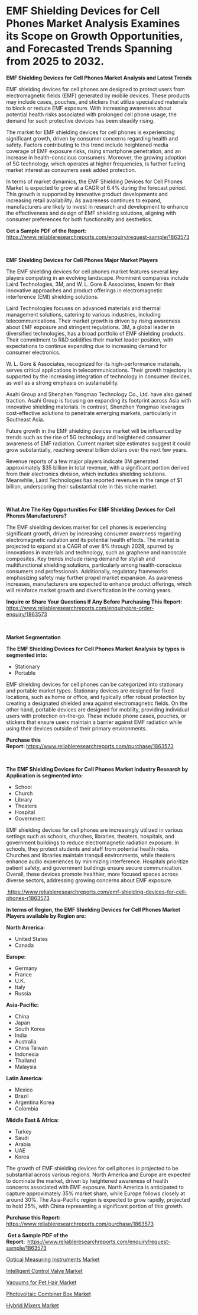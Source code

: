 <p><h1>EMF Shielding Devices for Cell Phones Market Analysis Examines its Scope on Growth Opportunities, and Forecasted Trends Spanning from 2025 to 2032.</h1></p><p><strong>EMF Shielding Devices for Cell Phones Market Analysis and Latest Trends</strong></p>
<p><p>EMF shielding devices for cell phones are designed to protect users from electromagnetic fields (EMF) generated by mobile devices. These products may include cases, pouches, and stickers that utilize specialized materials to block or reduce EMF exposure. With increasing awareness about potential health risks associated with prolonged cell phone usage, the demand for such protective devices has been steadily rising.</p><p>The market for EMF shielding devices for cell phones is experiencing significant growth, driven by consumer concerns regarding health and safety. Factors contributing to this trend include heightened media coverage of EMF exposure risks, rising smartphone penetration, and an increase in health-conscious consumers. Moreover, the growing adoption of 5G technology, which operates at higher frequencies, is further fueling market interest as consumers seek added protection.</p><p>In terms of market dynamics, the EMF Shielding Devices for Cell Phones Market is expected to grow at a CAGR of 6.4% during the forecast period. This growth is supported by innovative product developments and increasing retail availability. As awareness continues to expand, manufacturers are likely to invest in research and development to enhance the effectiveness and design of EMF shielding solutions, aligning with consumer preferences for both functionality and aesthetics.</p></p>
<p><strong>Get a Sample PDF of the Report:&nbsp;</strong> <a href="https://www.reliableresearchreports.com/enquiry/request-sample/1863573?utm_campaign=36&utm_medium=2&utm_source=Github&utm_content=ia&utm_term=10042025&utm_id=emf-shielding-devices-for-cell-phones">https://www.reliableresearchreports.com/enquiry/request-sample/1863573</a></p>
<p>&nbsp;</p>
<p><strong>EMF Shielding Devices for Cell Phones Major Market Players</strong></p>
<p><p>The EMF shielding devices for cell phones market features several key players competing in an evolving landscape. Prominent companies include Laird Technologies, 3M, and W. L. Gore & Associates, known for their innovative approaches and product offerings in electromagnetic interference (EMI) shielding solutions.</p><p>Laird Technologies focuses on advanced materials and thermal management solutions, catering to various industries, including telecommunications. Their market growth is driven by rising awareness about EMF exposure and stringent regulations. 3M, a global leader in diversified technologies, has a broad portfolio of EMF shielding products. Their commitment to R&D solidifies their market leader position, with expectations to continue expanding due to increasing demand for consumer electronics.</p><p>W. L. Gore & Associates, recognized for its high-performance materials, serves critical applications in telecommunications. Their growth trajectory is supported by the increasing integration of technology in consumer devices, as well as a strong emphasis on sustainability.</p><p>Asahi Group and Shenzhen Yongmao Technology Co., Ltd. have also gained traction. Asahi Group is focusing on expanding its footprint across Asia with innovative shielding materials. In contrast, Shenzhen Yongmao leverages cost-effective solutions to penetrate emerging markets, particularly in Southeast Asia.</p><p>Future growth in the EMF shielding devices market will be influenced by trends such as the rise of 5G technology and heightened consumer awareness of EMF radiation. Current market size estimates suggest it could grow substantially, reaching several billion dollars over the next few years.</p><p>Revenue reports of a few major players indicate 3M generated approximately $35 billion in total revenue, with a significant portion derived from their electronics division, which includes shielding solutions. Meanwhile, Laird Technologies has reported revenues in the range of $1 billion, underscoring their substantial role in this niche market.</p></p>
<p>&nbsp;</p>
<p><strong>What Are The Key Opportunities For EMF Shielding Devices for Cell Phones Manufacturers?</strong></p>
<p><p>The EMF shielding devices market for cell phones is experiencing significant growth, driven by increasing consumer awareness regarding electromagnetic radiation and its potential health effects. The market is projected to expand at a CAGR of over 8% through 2028, spurred by innovations in materials and technology, such as graphene and nanoscale composites. Key trends include rising demand for stylish and multifunctional shielding solutions, particularly among health-conscious consumers and professionals. Additionally, regulatory frameworks emphasizing safety may further propel market expansion. As awareness increases, manufacturers are expected to enhance product offerings, which will reinforce market growth and diversification in the coming years.</p></p>
<p><strong>Inquire or Share Your Questions If Any Before Purchasing This Report:</strong> <a href="https://www.reliableresearchreports.com/enquiry/pre-order-enquiry/1863573?utm_campaign=36&utm_medium=2&utm_source=Github&utm_content=ia&utm_term=10042025&utm_id=emf-shielding-devices-for-cell-phones">https://www.reliableresearchreports.com/enquiry/pre-order-enquiry/1863573</a></p>
<p>&nbsp;</p>
<p><strong>Market Segmentation</strong></p>
<p><strong>The EMF Shielding Devices for Cell Phones Market Analysis by types is segmented into:</strong></p>
<p><ul><li>Stationary</li><li>Portable</li></ul></p>
<p><p>EMF shielding devices for cell phones can be categorized into stationary and portable market types. Stationary devices are designed for fixed locations, such as home or office, and typically offer robust protection by creating a designated shielded area against electromagnetic fields. On the other hand, portable devices are designed for mobility, providing individual users with protection on-the-go. These include phone cases, pouches, or stickers that ensure users maintain a barrier against EMF radiation while using their devices outside of their primary environments.</p></p>
<p><strong>Purchase this Report:&nbsp;</strong><a href="https://www.reliableresearchreports.com/purchase/1863573?utm_campaign=36&utm_medium=2&utm_source=Github&utm_content=ia&utm_term=10042025&utm_id=emf-shielding-devices-for-cell-phones">https://www.reliableresearchreports.com/purchase/1863573</a></p>
<p>&nbsp;</p>
<p><strong>The EMF Shielding Devices for Cell Phones Market Industry Research by Application is segmented into:</strong></p>
<p><ul><li>School</li><li>Church</li><li>Library</li><li>Theaters</li><li>Hospital</li><li>Government</li></ul></p>
<p><p>EMF shielding devices for cell phones are increasingly utilized in various settings such as schools, churches, libraries, theaters, hospitals, and government buildings to reduce electromagnetic radiation exposure. In schools, they protect students and staff from potential health risks. Churches and libraries maintain tranquil environments, while theaters enhance audio experiences by minimizing interference. Hospitals prioritize patient safety, and government buildings ensure secure communication. Overall, these devices promote healthier, more focused spaces across diverse sectors, addressing growing concerns about EMF exposure.</p></p>
<p><a href="https://www.reliableresearchreports.com/emf-shielding-devices-for-cell-phones-r1863573?utm_campaign=36&utm_medium=2&utm_source=Github&utm_content=ia&utm_term=10042025&utm_id=emf-shielding-devices-for-cell-phones">&nbsp;https://www.reliableresearchreports.com/emf-shielding-devices-for-cell-phones-r1863573</a></p>
<p><strong>In terms of Region, the EMF Shielding Devices for Cell Phones Market Players available by Region are:</strong></p>
<p>
    <p> <strong> North America: </strong>
        <ul>
            <li>United States</li>
            <li>Canada</li>
        </ul>
        </p> 
    <p> <strong> Europe: </strong>
        <ul>
            <li>Germany</li>
            <li>France</li>
            <li>U.K.</li>
            <li>Italy</li>
            <li>Russia</li>
        </ul>
        </p> 
    <p> <strong> Asia-Pacific: </strong>
        <ul>
            <li>China</li>
            <li>Japan</li>
            <li>South Korea</li>
            <li>India</li>
            <li>Australia</li>
            <li>China Taiwan</li>
            <li>Indonesia</li>
            <li>Thailand</li>
            <li>Malaysia</li>
        </ul>
        </p> 
    <p> <strong> Latin America: </strong>
        <ul>
            <li>Mexico</li>
            <li>Brazil</li>
            <li>Argentina Korea</li>
            <li>Colombia</li>
        </ul>
        </p> 
    <p> <strong> Middle East & Africa: </strong>
        <ul>
            <li>Turkey</li>
            <li>Saudi</li>
            <li>Arabia</li>
            <li>UAE</li>
            <li>Korea</li>
        </ul>
    </p>
    </p>
<p><p>The growth of EMF shielding devices for cell phones is projected to be substantial across various regions. North America and Europe are expected to dominate the market, driven by heightened awareness of health concerns associated with EMF exposure. North America is anticipated to capture approximately 35% market share, while Europe follows closely at around 30%. The Asia-Pacific region is expected to grow rapidly, projected to hold 25%, with China representing a significant portion of this growth.</p></p>
<p><strong>Purchase this Report: </strong><a href="https://www.reliableresearchreports.com/purchase/1863573?utm_campaign=36&utm_medium=2&utm_source=Github&utm_content=ia&utm_term=10042025&utm_id=emf-shielding-devices-for-cell-phones">https://www.reliableresearchreports.com/purchase/1863573</a></p>
<p>&nbsp;<strong>Get a Sample PDF of the Report:&nbsp;&nbsp;</strong><a href="https://www.reliableresearchreports.com/enquiry/request-sample/1863573?utm_campaign=36&utm_medium=2&utm_source=Github&utm_content=ia&utm_term=10042025&utm_id=emf-shielding-devices-for-cell-phones">https://www.reliableresearchreports.com/enquiry/request-sample/1863573</a></p>
<p><strong></strong></p>
<p><p><a href="https://github.com/siriocooch4a/Market-Research-Report-List-1/blob/main/optical-measuring-instruments-market.md?utm_campaign=36&utm_medium=2&utm_source=Github&utm_content=ia&utm_term=10042025&utm_id=emf-shielding-devices-for-cell-phones">Optical Measuring Instruments Market</a></p><p><a href="https://github.com/sakuniniray98/Market-Research-Report-List-1/blob/main/intelligent-control-valve-market.md?utm_campaign=36&utm_medium=2&utm_source=Github&utm_content=ia&utm_term=10042025&utm_id=emf-shielding-devices-for-cell-phones">Intelligent Control Valve Market</a></p><p><a href="https://github.com/pupekironim/Market-Research-Report-List-1/blob/main/vacuums-for-pet-hair-market.md?utm_campaign=36&utm_medium=2&utm_source=Github&utm_content=ia&utm_term=10042025&utm_id=emf-shielding-devices-for-cell-phones">Vacuums for Pet Hair Market</a></p><p><a href="https://github.com/snakewaduddx/Market-Research-Report-List-1/blob/main/photovoltaic-combiner-box-market.md?utm_campaign=36&utm_medium=2&utm_source=Github&utm_content=ia&utm_term=10042025&utm_id=emf-shielding-devices-for-cell-phones">Photovoltaic Combiner Box Market</a></p><p><a href="https://github.com/yakobotege/Market-Research-Report-List-1/blob/main/hybrid-mixers-market.md?utm_campaign=36&utm_medium=2&utm_source=Github&utm_content=ia&utm_term=10042025&utm_id=emf-shielding-devices-for-cell-phones">Hybrid Mixers Market</a></p></p>